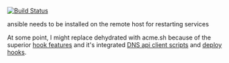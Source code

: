 [![Build Status](https://travis-ci.org/Yannik/ansible-role-letsencrypt.svg?branch=master)](https://travis-ci.org/Yannik/ansible-role-letsencrypt)

ansible needs to be installed on the remote host for restarting services

At some point, I might replace dehydrated with acme.sh because of the superior [hook features](https://github.com/acmesh-official/acme.sh/wiki/Using-'--pre-hook',--'--post-hook',-'---renew-hook'-and-'---reloadcmd') and it's integrated [DNS api client scripts](https://github.com/acmesh-official/acme.sh/wiki/dnsapi) and [deploy hooks](https://github.com/acmesh-official/acme.sh/wiki/deployhooks).
